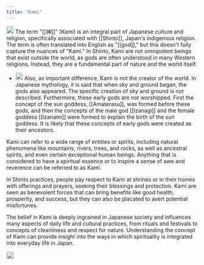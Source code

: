 ```yaml
---
title: "Kami"
---
```


<img src='https://scrapbox.io/api/pages/nishio/gpt/icon' alt='gpt.icon' height="19.5"/> The term "[[神]]" (Kami) is an integral part of Japanese culture and religion, specifically associated with [[Shinto]], Japan's indigenous religion. The term is often translated into English as "[[god]]," but this doesn't fully capture the nuances of "Kami." In Shinto, Kami are not omnipotent beings that exist outside the world, as gods are often understood in many Western religions. Instead, they are a fundamental part of nature and the world itself.
- <img src='https://scrapbox.io/api/pages/nishio/nishio/icon' alt='nishio.icon' height="19.5"/> Also, as important difference, Kami is not the creator of the world. In Japanese mythology, it is said that when sky and ground began, the gods also appeared. The specific creation of sky and ground is not described. Furthermore, these early gods are not worshipped. First the concept of the sun goddess, [[Amaterasu]], was formed before these gods, and then the concepts of the male god [[Izanagi]] and the female goddess [[Izanami]] were formed to explain the birth of the sun goddess. It is likely that these concepts of early gods were created as their ancestors.

Kami can refer to a wide range of entities or spirits, including natural phenomena like mountains, rivers, trees, and rocks, as well as ancestral spirits, and even certain exceptional human beings. Anything that is considered to have a spiritual essence or to inspire a sense of awe and reverence can be referred to as Kami.

In Shinto practices, people pay respect to Kami at shrines or in their homes with offerings and prayers, seeking their blessings and protection. Kami are seen as benevolent forces that can bring benefits like good health, prosperity, and success, but they can also be placated to avert potential misfortunes.

The belief in Kami is deeply ingrained in Japanese society and influences many aspects of daily life and cultural practices, from rituals and festivals to concepts of cleanliness and respect for nature. Understanding the concept of Kami can provide insight into the ways in which spirituality is integrated into everyday life in Japan.

<img src='https://scrapbox.io/api/pages/nishio/en/icon' alt='en.icon' height="19.5"/>


